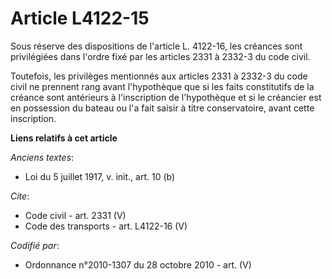# Article L4122-15

Sous réserve des dispositions de l'article L. 4122-16, les créances sont privilégiées dans l'ordre fixé par les articles 2331
à 2332-3 du code civil. 

Toutefois, les privilèges mentionnés aux articles 2331 à 2332-3 du code civil ne prennent rang avant l'hypothèque que si les
faits constitutifs de la créance sont antérieurs à l'inscription de l'hypothèque et si le créancier est en possession du
bateau ou l'a fait saisir à titre conservatoire, avant cette inscription.

**Liens relatifs à cet article**

_Anciens textes_:

  - Loi du 5 juillet 1917, v. init., art. 10 (b)

_Cite_:

  - Code civil - art. 2331 (V)
  - Code des transports - art. L4122-16 (V)

_Codifié par_:

  - Ordonnance n°2010-1307 du 28 octobre 2010 - art. (V)
